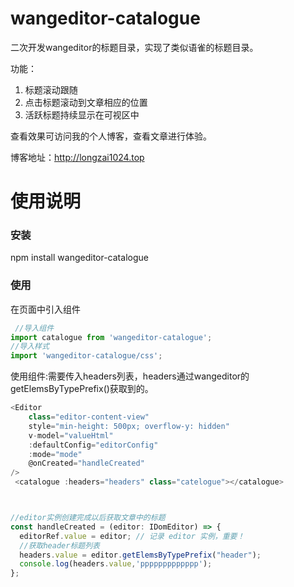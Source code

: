 # wangeditor-catalogue
二次开发wangeditor的标题目录，实现了类似语雀的标题目录。

功能：

1. 标题滚动跟随
2. 点击标题滚动到文章相应的位置
3. 活跃标题持续显示在可视区中

查看效果可访问我的个人博客，查看文章进行体验。

博客地址：http://longzai1024.top

# 使用说明

### 安装
npm install wangeditor-catalogue

### 使用
在页面中引入组件

```js
 //导入组件 
import catalogue from 'wangeditor-catalogue';
//导入样式  
import 'wangeditor-catalogue/css';
```

使用组件:需要传入headers列表，headers通过wangeditor的getElemsByTypePrefix()获取到的。

```js
<Editor
    class="editor-content-view"
    style="min-height: 500px; overflow-y: hidden"
    v-model="valueHtml"
    :defaultConfig="editorConfig"
    :mode="mode"
    @onCreated="handleCreated"
/>
 <catalogue :headers="headers" class="catelogue"></catalogue>



//editor实例创建完成以后获取文章中的标题
const handleCreated = (editor: IDomEditor) => {
  editorRef.value = editor; // 记录 editor 实例，重要！
  //获取header标题列表
  headers.value = editor.getElemsByTypePrefix("header");
  console.log(headers.value,'ppppppppppppp');
};
```





